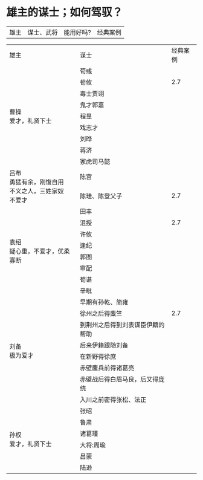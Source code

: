 
# 雄主的谋士；如何驾驭？

<table>
  <tr> <td>雄主</td> <td>谋士、武将</td> <td>能用好吗?</td> <td>经典案例</td> </tr>
</table>
  
  
<table> 
    <tr><td>雄主</td> <td>谋士</td> <td>经典案例</td> </tr>
    <tr> <td rowspan="9">曹操<br>爱才，礼贤下士<br> </td> 
         <td>荀彧</td> <td> </td> </tr>
    <tr> <td>荀攸</td> <td>2.7</td> </tr> 
    <tr> <td>毒士贾诩</td> <td></td> </tr> 
    <tr> <td>鬼才郭嘉</td> <td></td> </tr> 
    <tr> <td>程昱</td> <td></td> </tr> 
    <tr> <td>戏志才</td> <td></td> </tr> 
    <tr> <td>刘晔</td> <td></td> </tr> 
    <tr> <td>蒋济</td> <td></td> </tr> 
    <tr> <td>冢虎司马懿</td> <td></td> </tr> 
    <tr> <td rowspan="2">吕布<br>勇猛有余，刚愎自用<br>不义之人，三姓家奴<br>不爱才<br> </td> 
         <td>陈宫</td> <td> </td> </tr>
    <tr> <td>陈珪、陈登父子</td> <td>2.7</td> </tr> 
    <tr> <td rowspan="8">袁绍<br>疑心重，不爱才，优柔寡断<br> </td> 
         <td>田丰</td> <td> </td> </tr>
    <tr> <td>沮授</td> <td>2.7</td> </tr> 
    <tr> <td>许攸</td> <td></td> </tr> 
    <tr> <td>逢纪</td> <td></td> </tr> 
    <tr> <td>郭图</td> <td></td> </tr> 
    <tr> <td>审配</td> <td></td> </tr> 
    <tr> <td>荀谌</td> <td></td> </tr> 
    <tr> <td>辛毗</td> <td></td> </tr> 
    <tr> <td rowspan="8">刘备<br>极为爱才<br> </td> 
         <td>早期有孙乾、简雍</td> <td> </td> </tr>
    <tr> <td>徐州之后得麋竺</td> <td>2.7</td> </tr> 
    <tr> <td>到荆州之后得到刘表谋臣伊籍的帮助</td> <td></td> </tr> 
    <tr> <td>后来伊籍跟随刘备</td> <td></td> </tr> 
    <tr> <td>在新野得徐庶</td> <td></td> </tr> 
    <tr> <td>赤壁鏖兵前得诸葛亮</td> <td></td> </tr> 
    <tr> <td>赤壁战后得白眉马良，后又得庞统</td> <td></td> </tr> 
    <tr> <td>入川之前密得张松、法正</td> <td></td> </tr> 
    <tr> <td rowspan="6">孙权<br>爱才，礼贤下士<br> </td> 
         <td>张昭</td> <td> </td> </tr>
    <tr> <td>鲁肃</td> <td></td> </tr> 
    <tr> <td>诸葛瑾</td> <td></td> </tr> 
    <tr> <td>大将:周瑜</td> <td></td> </tr> 
    <tr> <td>吕蒙</td> <td></td> </tr> 
    <tr> <td>陆逊</td> <td></td> </tr> 
</table>
